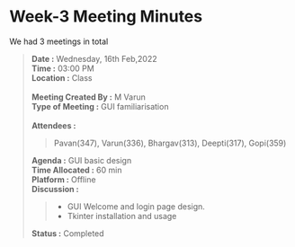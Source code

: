 # Week-3 Meeting Minutes

We had 3 meetings in total<br>
> **Date :** Wednesday, 16th Feb,2022<br>
> **Time :** 03:00 PM<br>
> **Location :** Class<br>
> <br>
> **Meeting Created By :** M Varun<br>
> **Type of Meeting :** GUI familiarisation<br>
> <br>
> **Attendees :** 
>> Pavan(347), Varun(336), Bhargav(313), Deepti(317), Gopi(359)<br>
>
> **Agenda :** GUI basic design <br>
> **Time Allocated :** 60 min<br>
> **Platform :** Offline<br>
> **Discussion :**<br>
>> * GUI Welcome and login page design.
>> * Tkinter installation and usage<br>
>
> **Status :** Completed<br>

<p>&nbsp;</p>